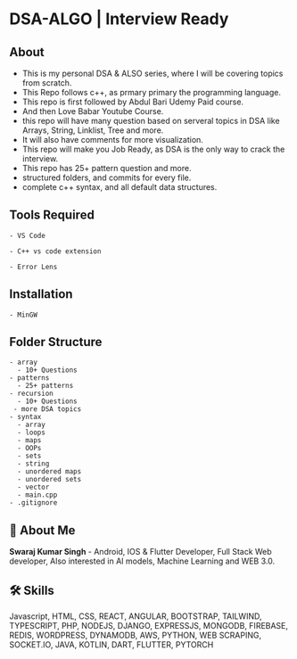 # DSA-ALGO | Interview Ready

## About
- This is my personal DSA & ALSO series, where I will be covering topics from scratch.
- This Repo follows c++, as prmary primary the programming language.
- This repo is first followed by Abdul Bari Udemy Paid course.
- And then Love Babar Youtube Course.
- this repo will have many question based on serveral topics in DSA like Arrays, String, Linklist, Tree and more.
- It will also have comments for more visualization.
- This repo will make you Job Ready, as DSA is the only way to crack the interview.
- This repo has 25+ pattern question and more.
- structured folders, and commits for every file.
- complete c++ syntax, and all default data structures.

## Tools Required

```
- VS Code
```

```
- C++ vs code extension
```

```
- Error Lens
```

## Installation 

```
- MinGW
```

## Folder Structure

```
- array
  - 10+ Questions
- patterns
  - 25+ patterns
- recursion
  - 10+ Questions
 - more DSA topics
- syntax
  - array
  - loops
  - maps
  - OOPs
  - sets
  - string
  - unordered maps
  - unordered sets
  - vector
  - main.cpp
- .gitignore
```


## 🚀 About Me

**Swaraj Kumar Singh** - Android, IOS & Flutter Developer, Full Stack Web developer, Also interested in AI models, Machine Learning and WEB 3.0.


## 🛠 Skills
Javascript, HTML, CSS, REACT, ANGULAR, BOOTSTRAP, TAILWIND, TYPESCRIPT, PHP, NODEJS, DJANGO, EXPRESSJS, MONGODB, FIREBASE, REDIS, WORDPRESS, DYNAMODB, AWS, PYTHON, WEB SCRAPING, SOCKET.IO, JAVA, KOTLIN, DART, FLUTTER, PYTORCH
